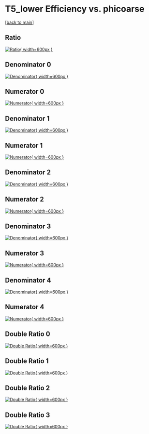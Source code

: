# T5_lower Efficiency vs. phicoarse

[[back to main](./)]



## Ratio

[![Ratio](../mtv/var/T5_lower_vtr_11_0_eff_phicoarse.png){ width=600px }](../mtv/var/T5_lower_vtr_11_0_eff_phicoarse.pdf)

## Denominator 0

[![Denominator](../mtv/den/T5_lower_vtr_11_0_eff_phicoarse_den0.png){ width=600px }](../mtv/den/T5_lower_vtr_11_0_eff_phicoarse_den0.pdf)

## Numerator 0

[![Numerator](../mtv/num/T5_lower_vtr_11_0_eff_phicoarse_num0.png){ width=600px }](../mtv/num/T5_lower_vtr_11_0_eff_phicoarse_num0.pdf)

## Denominator 1

[![Denominator](../mtv/den/T5_lower_vtr_11_0_eff_phicoarse_den1.png){ width=600px }](../mtv/den/T5_lower_vtr_11_0_eff_phicoarse_den1.pdf)

## Numerator 1

[![Numerator](../mtv/num/T5_lower_vtr_11_0_eff_phicoarse_num1.png){ width=600px }](../mtv/num/T5_lower_vtr_11_0_eff_phicoarse_num1.pdf)

## Denominator 2

[![Denominator](../mtv/den/T5_lower_vtr_11_0_eff_phicoarse_den2.png){ width=600px }](../mtv/den/T5_lower_vtr_11_0_eff_phicoarse_den2.pdf)

## Numerator 2

[![Numerator](../mtv/num/T5_lower_vtr_11_0_eff_phicoarse_num2.png){ width=600px }](../mtv/num/T5_lower_vtr_11_0_eff_phicoarse_num2.pdf)

## Denominator 3

[![Denominator](../mtv/den/T5_lower_vtr_11_0_eff_phicoarse_den3.png){ width=600px }](../mtv/den/T5_lower_vtr_11_0_eff_phicoarse_den3.pdf)

## Numerator 3

[![Numerator](../mtv/num/T5_lower_vtr_11_0_eff_phicoarse_num3.png){ width=600px }](../mtv/num/T5_lower_vtr_11_0_eff_phicoarse_num3.pdf)

## Denominator 4

[![Denominator](../mtv/den/T5_lower_vtr_11_0_eff_phicoarse_den4.png){ width=600px }](../mtv/den/T5_lower_vtr_11_0_eff_phicoarse_den4.pdf)

## Numerator 4

[![Numerator](../mtv/num/T5_lower_vtr_11_0_eff_phicoarse_num4.png){ width=600px }](../mtv/num/T5_lower_vtr_11_0_eff_phicoarse_num4.pdf)

## Double Ratio 0

[![Double Ratio](../mtv/ratio/T5_lower_vtr_11_0_eff_phicoarse_ratio0.png){ width=600px }](../mtv/ratio/T5_lower_vtr_11_0_eff_phicoarse_ratio0.pdf)

## Double Ratio 1

[![Double Ratio](../mtv/ratio/T5_lower_vtr_11_0_eff_phicoarse_ratio1.png){ width=600px }](../mtv/ratio/T5_lower_vtr_11_0_eff_phicoarse_ratio1.pdf)

## Double Ratio 2

[![Double Ratio](../mtv/ratio/T5_lower_vtr_11_0_eff_phicoarse_ratio2.png){ width=600px }](../mtv/ratio/T5_lower_vtr_11_0_eff_phicoarse_ratio2.pdf)

## Double Ratio 3

[![Double Ratio](../mtv/ratio/T5_lower_vtr_11_0_eff_phicoarse_ratio3.png){ width=600px }](../mtv/ratio/T5_lower_vtr_11_0_eff_phicoarse_ratio3.pdf)

